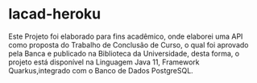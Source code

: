 # lacad-heroku
Este Projeto foi elaborado para fins acadêmico, onde elaborei uma API como proposta do Trabalho de Conclusão de Curso, o qual foi aprovado pela Banca e publicado na Biblioteca da Universidade, desta forma,
o projeto está disponível na Linguagem Java 11, Framework Quarkus,integrado com o  Banco de Dados PostgreSQL.

